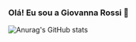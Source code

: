### Olá! Eu sou a Giovanna Rossi 👋

![Anurag's GitHub stats](https://github-readme-stats.vercel.app/api?username=GiovannaRossii&show_icons=true&theme=radical)

<div>
<a href = "mailto:contatorafaballerini@gmail.com"><E-mail-%23333?style=for-the-badge&logo=gmail&logoColor=white" target="_blank">
<div>
